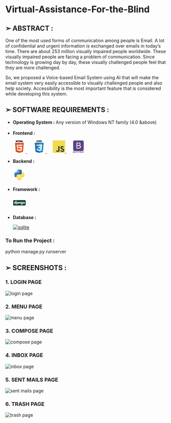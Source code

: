 # Virtual-Assistance-For-the-Blind

## ➢ ABSTRACT :
One of the most used forms of communication among people is Email. A lot of confidential and urgent information is exchanged over emails in today’s time. There are about 253 million visually impaired people worldwide. These visually impaired people are facing a problem of communication. Since technology is growing day by day, these visually challenged people feel that they are more challenged.

So, we proposed a Voice-based Email System using AI that will make the email system very easily accessible to visually challenged people and also help society. Accessibility is the most important feature that is considered while developing this system.

## ➢ SOFTWARE REQUIREMENTS :

<ul type="arrow">
  <li> <b> Operating System : </b> Any version of Windows NT family (4.0 &above) </li>
   &emsp;
  <li> <b> Frontend : </b>
       <p align="left"> 
          <a href="https://www.w3.org/html/" target="_blank" > 
            <img src="https://raw.githubusercontent.com/devicons/devicon/master/icons/html5/html5-original-wordmark.svg" alt="html5" width="40" height="40"/> 
          </a>    
         &emsp;
          <a href="https://www.w3schools.com/css/" target="_blank">
            <img src="https://raw.githubusercontent.com/devicons/devicon/master/icons/css3/css3-original-wordmark.svg" alt="css3" width="40" height="40"/> 
          </a> 
         &emsp;
         <a href="https://developer.mozilla.org/en-US/docs/Web/JavaScript" target="_blank"> 
           <img src="https://raw.githubusercontent.com/devicons/devicon/master/icons/javascript/javascript-original.svg" alt="javascript" width="40" height="40"/>
         </a>
         &emsp;
          <a href="https://getbootstrap.com" target="_blank"> 
            <img src="https://raw.githubusercontent.com/devicons/devicon/master/icons/bootstrap/bootstrap-plain-wordmark.svg" alt="bootstrap" width="40" height="40"/> 
          </a>
        </p> 
  </li>
 <li> <b> Backend : </b>
     <p align = "left">
        <a href="https://www.python.org" target="_blank">
          <img src="https://raw.githubusercontent.com/devicons/devicon/master/icons/python/python-original.svg" alt="python" width="40" height="40"/> 
       </a>
     </p>
   </li>
    <li> <b> Framework : </b>
     <p align="left"> 
      <a href="https://www.djangoproject.com/" target="_blank"> 
        <img src="https://raw.githubusercontent.com/devicons/devicon/master/icons/django/django-original.svg" alt="django" width="40" height="40"/> 
      </a> 
    </p>
   </li>
  <li> <b> Database : </b>
     <p align="left"> 
      <a href="https://www.sqlite.org/" target="_blank">
    <img src="https://www.vectorlogo.zone/logos/sqlite/sqlite-icon.svg" alt="sqlite" width="40" height="40"/>
  </a>
</p>
   </li>
 </ul>

### To Run the Project :
python manage.py runserver

## ➢ SCREENSHOTS :

### 1. LOGIN PAGE
![login page](https://user-images.githubusercontent.com/72904996/120095250-9105a280-c142-11eb-912d-8ac699d7077a.JPG)

### 2. MENU PAGE
![menu page](https://user-images.githubusercontent.com/72904996/120095270-b5fa1580-c142-11eb-862f-c30b1b171362.JPG)

### 3. COMPOSE PAGE
![compose page](https://user-images.githubusercontent.com/72904996/120095282-c14d4100-c142-11eb-88d9-79af11214120.JPG)

### 4. INBOX PAGE
![inbox page](https://user-images.githubusercontent.com/72904996/120095293-ce6a3000-c142-11eb-964c-f1b279651f24.JPG)

### 5. SENT MAILS PAGE
![sent mails page](https://user-images.githubusercontent.com/72904996/120095304-dd50e280-c142-11eb-9e0f-5c35d3f005fb.JPG)

### 6. TRASH PAGE
![trash page](https://user-images.githubusercontent.com/72904996/120095314-ea6dd180-c142-11eb-9137-ff7ed9d1062f.JPG)

